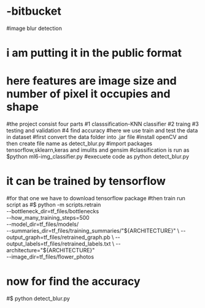 # -bitbucket
#image blur detection
# i am putting it in the public format
# here features are image size  and number of pixel it occupies and shape
#the project consist four parts 
#1 classsification-KNN classifier
#2 traing
#3 testing and validation
#4 find accuracy
#here we use train and test the data in dataset
#first convert the data folder into .jar file
#install openCV and then create file name as detect_blur.py
#import packages tensorflow,sklearn,keras and imulits and gensim
#classification is run as $python ml6-img_classifier.py
#execuete code as python detect_blur.py
# it can be trained by tensorflow 
#for that one we have to download tensorflow package
#then train run script as
#$ python -m scripts.retrain \
  --bottleneck_dir=tf_files/bottlenecks \
  --how_many_training_steps=500 \
  --model_dir=tf_files/models/ \
  --summaries_dir=tf_files/training_summaries/"${ARCHITECTURE}" \
  --output_graph=tf_files/retrained_graph.pb \
  --output_labels=tf_files/retrained_labels.txt \
  --architecture="${ARCHITECTURE}" \
  --image_dir=tf_files/flower_photos
  # now for find the accuracy 
  #$ python  detect_blur.py
